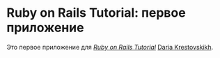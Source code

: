 # Ruby on Rails Tutorial: первое приложение

Это первое приложение для
[*Ruby on Rails Tutorial*](http://railstutorial.org/)
 [Daria Krestovskikh](https://www.facebook.com/otshellnic).